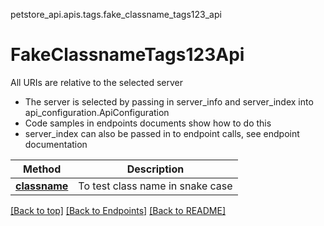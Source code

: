 <a name="top"></a>
petstore_api.apis.tags.fake_classname_tags123_api
# FakeClassnameTags123Api

All URIs are relative to the selected server
- The server is selected by passing in server_info and server_index into api_configuration.ApiConfiguration
- Code samples in endpoints documents show how to do this
- server_index can also be passed in to endpoint calls, see endpoint documentation

Method | Description
------ | -------------
[**classname**](../../paths/fake_classname_test/patch.md) | To test class name in snake case

[[Back to top]](#top) [[Back to Endpoints]](../../../README.md#Endpoints) [[Back to README]](../../../README.md)
